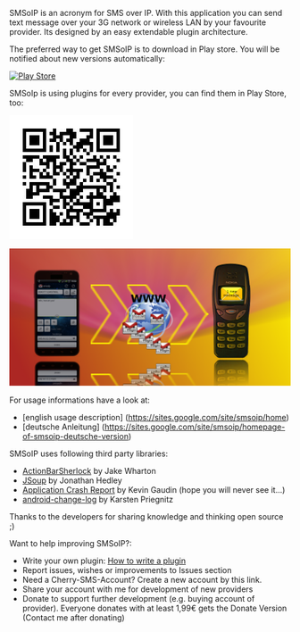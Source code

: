 SMSoIP is an acronym for SMS over IP. With this application you can send text message over your 3G network or wireless LAN by your favourite provider. Its designed by an easy extendable plugin architecture.

The preferred way to get SMSoIP is to download in Play store. You will be notified about new versions automatically:

[![Play Store](http://www.android.com/images/brand/android_app_on_play_logo_large.png)](https://play.google.com/store/apps/details?id=de.christl.smsoip)

SMSoIp is using plugins for every provider, you can find them in Play Store, too:

[![Search](https://raw.githubusercontent.com/dchristl/smsoip/master/wiki/qr_code.jpg)](https://play.google.com/store/search?q=smsoip)

![Ad graphics](https://raw.githubusercontent.com/dchristl/smsoip/master/wiki/resources/icons/functional_graphic.png)

For usage informations have a look at:

* [english usage description] (https://sites.google.com/site/smsoip/home)
* [deutsche Anleitung] (https://sites.google.com/site/smsoip/homepage-of-smsoip-deutsche-version)


SMSoIP uses following third party libraries:

* [ActionBarSherlock](http://actionbarsherlock.com/index.html)  by Jake Wharton
* [JSoup](http://jsoup.org/) by Jonathan Hedley
* [Application Crash Report](http://acra.ch/) by Kevin Gaudin (hope you will never see it...)
* [android-change-log](http://petoria.de/android-change-log/) by Karsten Priegnitz

Thanks to the developers for sharing knowledge and thinking open source ;)

Want to help improving SMSoIP?:

* Write your own plugin: [How to write a plugin](wiki/HowToWriteAPlugin.md)
* Report issues, wishes or improvements to Issues section
* Need a Cherry-SMS-Account? Create a new account by this link.
* Share your account with me for development of new providers
* Donate to support further development (e.g. buying account of provider). Everyone donates with at least 1,99€ gets the Donate Version (Contact me after donating)
